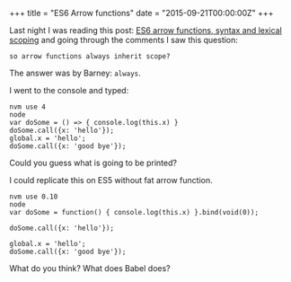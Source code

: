 +++
title =  "ES6 Arrow functions"
date =  "2015-09-21T00:00:00Z"
+++

Last night I was reading this post: [ES6 arrow functions, syntax and lexical scoping](http://toddmotto.com/es6-arrow-functions-syntaxes-and-lexical-scoping/) and going through the comments I saw this question:

```
so arrow functions always inherit scope?
```

The answer was by Barney: `always`.

I went to the console and typed:

```
nvm use 4
node
var doSome = () => { console.log(this.x) }
doSome.call({x: 'hello'});
global.x = 'hello';
doSome.call({x: 'good bye'});
```

Could you guess what is going to be printed?

I could replicate this on ES5 without fat arrow function.

```
nvm use 0.10
node
var doSome = function() { console.log(this.x) }.bind(void(0));

doSome.call({x: 'hello'});

global.x = 'hello';
doSome.call({x: 'good bye'});
```

What do you think? What does Babel does?
